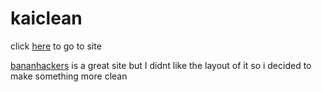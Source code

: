 # kaiclean

click [here](https://olderaccount.github.io/kaiclean) to go to site 

[bananhackers](https://ivan-hc.github.io/bananahackers) is a great site but I didnt like the layout of it so i decided to make something more clean


